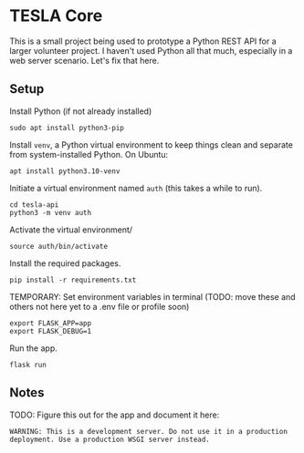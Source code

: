 # TESLA Core

This is a small project being used to prototype a Python REST API for a larger volunteer project. I haven't used Python all that much, especially in a web server scenario. Let's fix that here.

## Setup

Install Python (if not already installed)

```
sudo apt install python3-pip
```

Install `venv`, a Python virtual environment to keep things clean and separate from system-installed Python. On Ubuntu:

```
apt install python3.10-venv
```

Initiate a virtual environment named `auth` (this takes a while to run).

```
cd tesla-api
python3 -m venv auth
```

Activate the virtual environment/

```
source auth/bin/activate
```

Install the required packages.

```
pip install -r requirements.txt
```

TEMPORARY: Set environment variables in terminal (TODO: move these and others not here yet to a .env file or profile soon)

```
export FLASK_APP=app
export FLASK_DEBUG=1
```

Run the app.

```
flask run
```

## Notes

TODO: Figure this out for the app and document it here:

```
WARNING: This is a development server. Do not use it in a production deployment. Use a production WSGI server instead.
```
